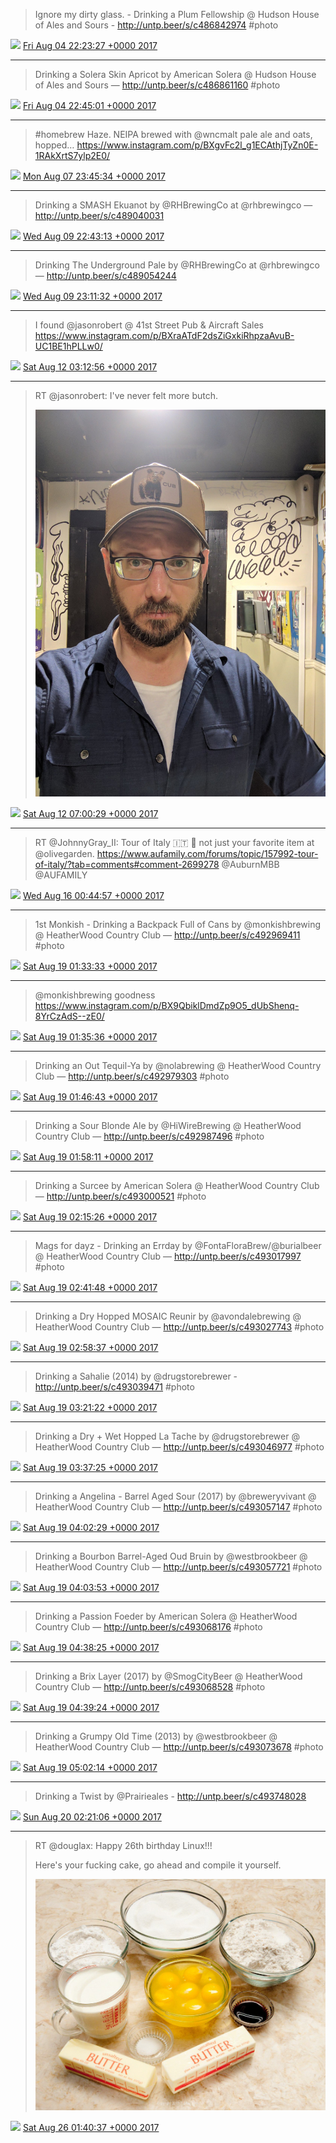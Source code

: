 > Ignore my dirty glass. - Drinking a Plum Fellowship @ Hudson House of Ales and Sours - http://untp.beer/s/c486842974 #photo

<img src="media/tweet.ico" width="12" /> [Fri Aug 04 22:23:27 +0000 2017](https://twitter.com/nhudson/status/893598283276230656)

----

> Drinking a Solera Skin Apricot by American Solera @ Hudson House of Ales and Sours — http://untp.beer/s/c486861160 #photo

<img src="media/tweet.ico" width="12" /> [Fri Aug 04 22:45:01 +0000 2017](https://twitter.com/nhudson/status/893603708948316160)

----

> #homebrew Haze. NEIPA brewed with @wncmalt pale ale and oats, hopped… https://www.instagram.com/p/BXgvFc2l_g1ECAthjTyZn0E-1RAkXrtS7ylp2E0/

<img src="media/tweet.ico" width="12" /> [Mon Aug 07 23:45:34 +0000 2017](https://twitter.com/nhudson/status/894706109532864513)

----

> Drinking a SMASH Ekuanot by @RHBrewingCo at @rhbrewingco — http://untp.beer/s/c489040031

<img src="media/tweet.ico" width="12" /> [Wed Aug 09 22:43:13 +0000 2017](https://twitter.com/nhudson/status/895415194368655360)

----

> Drinking  The Underground Pale by @RHBrewingCo at @rhbrewingco — http://untp.beer/s/c489054244

<img src="media/tweet.ico" width="12" /> [Wed Aug 09 23:11:32 +0000 2017](https://twitter.com/nhudson/status/895422321166401537)

----

> I found @jasonrobert @ 41st Street Pub &amp; Aircraft Sales https://www.instagram.com/p/BXraATdF2dsZiGxkiRhpzaAvuB-UC1BE1hPLLw0/

<img src="media/tweet.ico" width="12" /> [Sat Aug 12 03:12:56 +0000 2017](https://twitter.com/nhudson/status/896207848408924160)

----

> RT @jasonrobert: I've never felt more butch. 
> 
> ![](media/896265112855740417-DHAaKgVU0AInHOv.jpg)

<img src="media/tweet.ico" width="12" /> [Sat Aug 12 07:00:29 +0000 2017](https://twitter.com/nhudson/status/896265112855740417)

----

> RT @JohnnyGray_II: Tour of Italy 🇮🇹 🏀 not just your favorite item at @olivegarden. https://www.aufamily.com/forums/topic/157992-tour-of-italy/?tab=comments#comment-2699278 @AuburnMBB @AUFAMILY

<img src="media/tweet.ico" width="12" /> [Wed Aug 16 00:44:57 +0000 2017](https://twitter.com/nhudson/status/897620157325029380)

----

> 1st Monkish - Drinking a Backpack Full of Cans by @monkishbrewing @ HeatherWood Country Club  — http://untp.beer/s/c492969411 #photo

<img src="media/tweet.ico" width="12" /> [Sat Aug 19 01:33:33 +0000 2017](https://twitter.com/nhudson/status/898719554922307584)

----

> @monkishbrewing goodness https://www.instagram.com/p/BX9QbiklDmdZp9O5_dUbShenq-8YrCzAdS--zE0/

<img src="media/tweet.ico" width="12" /> [Sat Aug 19 01:35:36 +0000 2017](https://twitter.com/nhudson/status/898720069827481602)

----

> Drinking an Out Tequil-Ya by @nolabrewing @ HeatherWood Country Club — http://untp.beer/s/c492979303 #photo

<img src="media/tweet.ico" width="12" /> [Sat Aug 19 01:46:43 +0000 2017](https://twitter.com/nhudson/status/898722866103021568)

----

> Drinking a Sour Blonde Ale by @HiWireBrewing @ HeatherWood Country Club — http://untp.beer/s/c492987496 #photo

<img src="media/tweet.ico" width="12" /> [Sat Aug 19 01:58:11 +0000 2017](https://twitter.com/nhudson/status/898725750294986752)

----

> Drinking a Surcee by American Solera @ HeatherWood Country Club — http://untp.beer/s/c493000521 #photo

<img src="media/tweet.ico" width="12" /> [Sat Aug 19 02:15:26 +0000 2017](https://twitter.com/nhudson/status/898730095124373504)

----

> Mags for dayz - Drinking an Errday by @FontaFloraBrew/@burialbeer @ HeatherWood Country Club  — http://untp.beer/s/c493017997 #photo

<img src="media/tweet.ico" width="12" /> [Sat Aug 19 02:41:48 +0000 2017](https://twitter.com/nhudson/status/898736728990564353)

----

> Drinking a Dry Hopped MOSAIC Reunir by @avondalebrewing @ HeatherWood Country Club — http://untp.beer/s/c493027743 #photo

<img src="media/tweet.ico" width="12" /> [Sat Aug 19 02:58:37 +0000 2017](https://twitter.com/nhudson/status/898740961089552384)

----

> Drinking a Sahalie (2014) by @drugstorebrewer - http://untp.beer/s/c493039471 #photo

<img src="media/tweet.ico" width="12" /> [Sat Aug 19 03:21:22 +0000 2017](https://twitter.com/nhudson/status/898746687077928961)

----

> Drinking a Dry + Wet Hopped La Tache by @drugstorebrewer @ HeatherWood Country Club — http://untp.beer/s/c493046977 #photo

<img src="media/tweet.ico" width="12" /> [Sat Aug 19 03:37:25 +0000 2017](https://twitter.com/nhudson/status/898750725936762881)

----

> Drinking a Angelina - Barrel Aged Sour (2017) by @breweryvivant @ HeatherWood Country Club — http://untp.beer/s/c493057147 #photo

<img src="media/tweet.ico" width="12" /> [Sat Aug 19 04:02:29 +0000 2017](https://twitter.com/nhudson/status/898757033754632193)

----

> Drinking a Bourbon Barrel-Aged Oud Bruin by @westbrookbeer @ HeatherWood Country Club — http://untp.beer/s/c493057721 #photo

<img src="media/tweet.ico" width="12" /> [Sat Aug 19 04:03:53 +0000 2017](https://twitter.com/nhudson/status/898757383765188608)

----

> Drinking a Passion Foeder by American Solera @ HeatherWood Country Club — http://untp.beer/s/c493068176 #photo

<img src="media/tweet.ico" width="12" /> [Sat Aug 19 04:38:25 +0000 2017](https://twitter.com/nhudson/status/898766074283479040)

----

> Drinking a Brix Layer (2017) by @SmogCityBeer @ HeatherWood Country Club — http://untp.beer/s/c493068528 #photo

<img src="media/tweet.ico" width="12" /> [Sat Aug 19 04:39:24 +0000 2017](https://twitter.com/nhudson/status/898766322154168320)

----

> Drinking a Grumpy Old Time (2013) by @westbrookbeer @ HeatherWood Country Club — http://untp.beer/s/c493073678 #photo

<img src="media/tweet.ico" width="12" /> [Sat Aug 19 05:02:14 +0000 2017](https://twitter.com/nhudson/status/898772070259019776)

----

> Drinking a Twist by @Prairieales - http://untp.beer/s/c493748028

<img src="media/tweet.ico" width="12" /> [Sun Aug 20 02:21:06 +0000 2017](https://twitter.com/nhudson/status/899093908415815682)

----

> RT @douglax: Happy 26th birthday Linux!!!
> 
> Here's your fucking cake, go ahead and compile it yourself. 
> 
> ![](media/901258045618925569-DIGMGUCVoAA4Rre.jpg)

<img src="media/tweet.ico" width="12" /> [Sat Aug 26 01:40:37 +0000 2017](https://twitter.com/nhudson/status/901258045618925569)